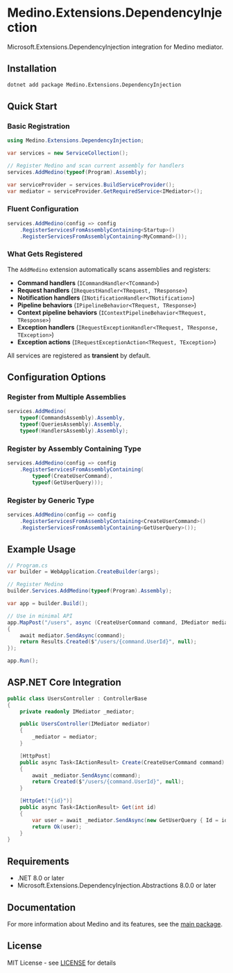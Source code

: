 # Medino.Extensions.DependencyInjection

Microsoft.Extensions.DependencyInjection integration for Medino mediator.

## Installation

```bash
dotnet add package Medino.Extensions.DependencyInjection
```

## Quick Start

### Basic Registration

```csharp
using Medino.Extensions.DependencyInjection;

var services = new ServiceCollection();

// Register Medino and scan current assembly for handlers
services.AddMedino(typeof(Program).Assembly);

var serviceProvider = services.BuildServiceProvider();
var mediator = serviceProvider.GetRequiredService<IMediator>();
```

### Fluent Configuration

```csharp
services.AddMedino(config => config
    .RegisterServicesFromAssemblyContaining<Startup>()
    .RegisterServicesFromAssemblyContaining<MyCommand>());
```

### What Gets Registered

The `AddMedino` extension automatically scans assemblies and registers:

- **Command handlers** (`ICommandHandler<TCommand>`)
- **Request handlers** (`IRequestHandler<TRequest, TResponse>`)
- **Notification handlers** (`INotificationHandler<TNotification>`)
- **Pipeline behaviors** (`IPipelineBehavior<TRequest, TResponse>`)
- **Context pipeline behaviors** (`IContextPipelineBehavior<TRequest, TResponse>`)
- **Exception handlers** (`IRequestExceptionHandler<TRequest, TResponse, TException>`)
- **Exception actions** (`IRequestExceptionAction<TRequest, TException>`)

All services are registered as **transient** by default.

## Configuration Options

### Register from Multiple Assemblies

```csharp
services.AddMedino(
    typeof(CommandsAssembly).Assembly,
    typeof(QueriesAssembly).Assembly,
    typeof(HandlersAssembly).Assembly);
```

### Register by Assembly Containing Type

```csharp
services.AddMedino(config => config
    .RegisterServicesFromAssemblyContaining(
        typeof(CreateUserCommand),
        typeof(GetUserQuery)));
```

### Register by Generic Type

```csharp
services.AddMedino(config => config
    .RegisterServicesFromAssemblyContaining<CreateUserCommand>()
    .RegisterServicesFromAssemblyContaining<GetUserQuery>());
```

## Example Usage

```csharp
// Program.cs
var builder = WebApplication.CreateBuilder(args);

// Register Medino
builder.Services.AddMedino(typeof(Program).Assembly);

var app = builder.Build();

// Use in minimal API
app.MapPost("/users", async (CreateUserCommand command, IMediator mediator) =>
{
    await mediator.SendAsync(command);
    return Results.Created($"/users/{command.UserId}", null);
});

app.Run();
```

## ASP.NET Core Integration

```csharp
public class UsersController : ControllerBase
{
    private readonly IMediator _mediator;

    public UsersController(IMediator mediator)
    {
        _mediator = mediator;
    }

    [HttpPost]
    public async Task<IActionResult> Create(CreateUserCommand command)
    {
        await _mediator.SendAsync(command);
        return Created($"/users/{command.UserId}", null);
    }

    [HttpGet("{id}")]
    public async Task<IActionResult> Get(int id)
    {
        var user = await _mediator.SendAsync(new GetUserQuery { Id = id });
        return Ok(user);
    }
}
```

## Requirements

- .NET 8.0 or later
- Microsoft.Extensions.DependencyInjection.Abstractions 8.0.0 or later

## Documentation

For more information about Medino and its features, see the [main package](https://www.nuget.org/packages/Medino).

## License

MIT License - see [LICENSE](https://github.com/brendankowitz/Medino/blob/main/LICENSE) for details
